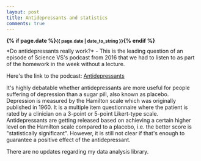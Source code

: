 ```yaml
---
layout: post
title: Antidepressants and statistics
comments: true
---
```

<div style="font-weight:bold; margin-bottom:10px;">
{% if page.date %}<small>{{ page.date | date_to_string }}</small>{% endif %}
</div>
*Do antidepressants really work?* - This is the leading question of an episode of Science VS's podcast from 2016 that we had to listen to as part of the homework in the week without a lecture.

Here's the link to the podcast: [Antidepressants](https://gimletmedia.com/shows/science-vs/5whmld/antidepressants "Antidepressants podcast by Science VS")

It's highly debatable whether antidepressants are more useful for people suffering of depression than a sugar pill, also known as placebo. Depression is measured by the Hamilton scale which was originally published in 1960. It is a multiple item questionnaire where the patient is rated by a clinician on a 3-point or 5-point Likert-type scale. Antidepressants are getting released based on achieving a certain higher level on the Hamilton scale compared to a placebo, i.e. the better score is "statistically significant". However, it is still not clear if that's enough to guarantee a positive effect of the antidepressant.

There are no updates regarding my data analysis library.